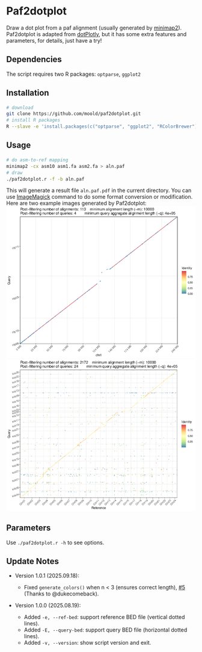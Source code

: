 # Paf2dotplot
Draw a dot plot from a paf alignment (usually generated by [minimap2](https://github.com/lh3/minimap2)). Paf2dotplot is adapted from [dotPlotly](https://github.com/tpoorten/dotPlotly/), but it has some extra features and parameters, for details, just have a try!

## Dependencies  
The script requires two R packages: `optparse`, `ggplot2`

## Installation  
```sh
# download
git clone https://github.com/moold/paf2dotplot.git
# install R packages
R --slave -e 'install.packages(c("optparse", "ggplot2", "RColorBrewer"))'
```

## Usage
```sh
# do asm-to-ref mapping
minimap2 -cx asm10 asm1.fa asm2.fa > aln.paf
# draw
./paf2dotplot.r -f -b aln.paf
```
This will generate a result file `aln.paf.pdf` in the current directory. You can use [ImageMagick](https://github.com/ImageMagick/ImageMagick) command to do some format conversion or modification.
Here are two example images generated by Paf2dotplot:  
![1-to-many](./example/test1.paf.png) ![many-to-many](./example/test2.paf.png)

## Parameters
Use `./paf2dotplot.r -h` to see options.

## Update Notes

* Version 1.0.1 (2025.09.18):
  - Fixed `generate_colors()` when n < 3 (ensures correct length), [#5](https://github.com/moold/paf2dotplot/issues/5#issuecomment-3301864965) (Thanks to @dukecomeback).

* Version 1.0.0 (2025.08.19):
  - Added `-e, --ref-bed`: support reference BED file (vertical dotted lines).
  - Added `-E, --query-bed`: support query BED file (horizontal dotted lines).
  - Added `-v, --version`: show script version and exit.




	
